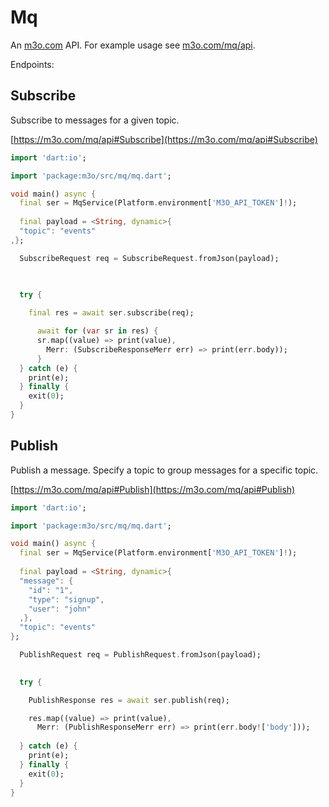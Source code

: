 # Mq

An [m3o.com](https://m3o.com) API. For example usage see [m3o.com/mq/api](https://m3o.com/mq/api).

Endpoints:

## Subscribe

Subscribe to messages for a given topic.


[https://m3o.com/mq/api#Subscribe](https://m3o.com/mq/api#Subscribe)

```dart
import 'dart:io';

import 'package:m3o/src/mq/mq.dart';

void main() async {
  final ser = MqService(Platform.environment['M3O_API_TOKEN']!);
 
  final payload = <String, dynamic>{
  "topic": "events"
,};

  SubscribeRequest req = SubscribeRequest.fromJson(payload);

  
  	
  try {

    final res = await ser.subscribe(req);

	  await for (var sr in res) {
	  sr.map((value) => print(value),
		Merr: (SubscribeResponseMerr err) => print(err.body));
	  }
  } catch (e) {
    print(e);
  } finally {
    exit(0);
  }
}
```
## Publish

Publish a message. Specify a topic to group messages for a specific topic.


[https://m3o.com/mq/api#Publish](https://m3o.com/mq/api#Publish)

```dart
import 'dart:io';

import 'package:m3o/src/mq/mq.dart';

void main() async {
  final ser = MqService(Platform.environment['M3O_API_TOKEN']!);
 
  final payload = <String, dynamic>{
  "message": {
    "id": "1",
    "type": "signup",
    "user": "john"
  ,},
  "topic": "events"
};

  PublishRequest req = PublishRequest.fromJson(payload);

  
  try {

	PublishResponse res = await ser.publish(req);

    res.map((value) => print(value),
	  Merr: (PublishResponseMerr err) => print(err.body!['body']));	
  
  } catch (e) {
    print(e);
  } finally {
    exit(0);
  }
}
```
